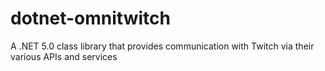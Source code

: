 # dotnet-omnitwitch
A .NET 5.0 class library that provides communication with Twitch via their various APIs and services
